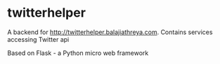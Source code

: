 twitterhelper
=============

A backend for http://twitterhelper.balajiathreya.com. Contains services accessing Twitter api


Based on Flask - a Python micro web framework
